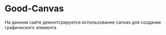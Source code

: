 # Good-Canvas
На данном сайте демонтсрируется использование canvas для создание графического элемента
